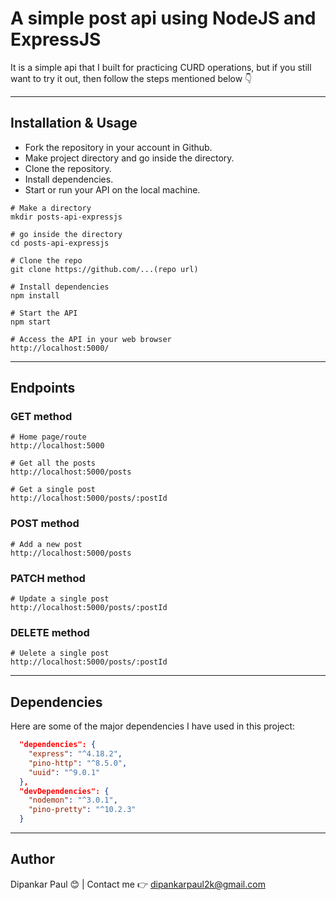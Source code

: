 # A simple post api using NodeJS and ExpressJS

It is a simple api that I built for practicing CURD operations, but if you still want to try it out, then follow the steps mentioned below 👇

---

## Installation & Usage

- Fork the repository in your account in Github.
- Make project directory and go inside the directory.
- Clone the repository.
- Install dependencies.
- Start or run your API on the local machine.

```shell
# Make a directory
mkdir posts-api-expressjs

# go inside the directory
cd posts-api-expressjs

# Clone the repo
git clone https://github.com/...(repo url)

# Install dependencies
npm install

# Start the API
npm start

# Access the API in your web browser
http://localhost:5000/
```

---

## Endpoints

### GET method

```shell
# Home page/route
http://localhost:5000
```

```shell
# Get all the posts
http://localhost:5000/posts
```

```shell
# Get a single post
http://localhost:5000/posts/:postId
```

### POST method

```shell
# Add a new post
http://localhost:5000/posts
```

### PATCH method

```shell
# Update a single post
http://localhost:5000/posts/:postId
```

### DELETE method

```shell
# Uelete a single post
http://localhost:5000/posts/:postId
```

---

## Dependencies

Here are some of the major dependencies I have used in this project:

```json
  "dependencies": {
    "express": "^4.18.2",
    "pino-http": "^8.5.0",
    "uuid": "^9.0.1"
  },
  "devDependencies": {
    "nodemon": "^3.0.1",
    "pino-pretty": "^10.2.3"
  }
```
---

## Author

Dipankar Paul 😊 | Contact me 👉 dipankarpaul2k@gmail.com

